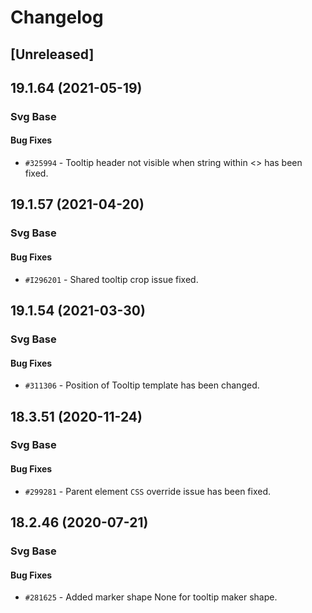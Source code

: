 # Changelog

## [Unreleased]

## 19.1.64 (2021-05-19)

### Svg Base

#### Bug Fixes

- `#325994` - Tooltip header not visible when string within <> has been fixed.

## 19.1.57 (2021-04-20)

### Svg Base

#### Bug Fixes

- `#I296201` - Shared tooltip crop issue fixed.

## 19.1.54 (2021-03-30)

### Svg Base

#### Bug Fixes

- `#311306` - Position of Tooltip template has been changed.

## 18.3.51 (2020-11-24)

### Svg Base

#### Bug Fixes

- `#299281` - Parent element `CSS` override issue has been fixed.

## 18.2.46 (2020-07-21)

### Svg Base

#### Bug Fixes

- `#281625` - Added marker shape None for tooltip maker shape.